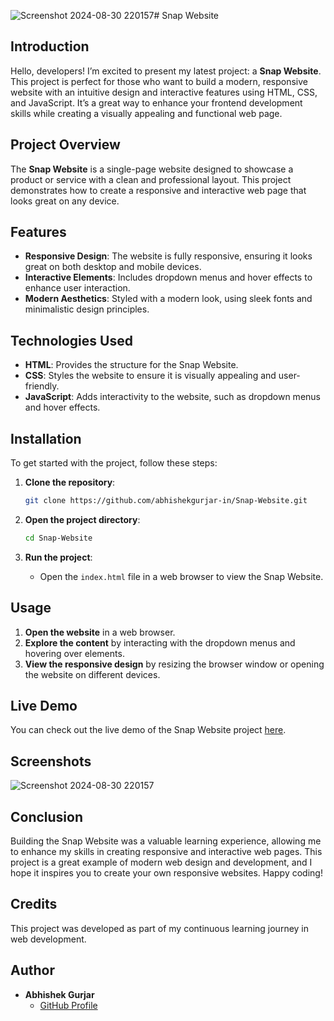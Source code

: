 ![Screenshot 2024-08-30 220157](https://github.com/user-attachments/assets/cc2d047d-4905-4ca4-b7c8-8199ec796fe2)# Snap Website

## Introduction

Hello, developers! I’m excited to present my latest project: a **Snap Website**. This project is perfect for those who want to build a modern, responsive website with an intuitive design and interactive features using HTML, CSS, and JavaScript. It’s a great way to enhance your frontend development skills while creating a visually appealing and functional web page.

## Project Overview

The **Snap Website** is a single-page website designed to showcase a product or service with a clean and professional layout. This project demonstrates how to create a responsive and interactive web page that looks great on any device.

## Features

- **Responsive Design**: The website is fully responsive, ensuring it looks great on both desktop and mobile devices.
- **Interactive Elements**: Includes dropdown menus and hover effects to enhance user interaction.
- **Modern Aesthetics**: Styled with a modern look, using sleek fonts and minimalistic design principles.

## Technologies Used

- **HTML**: Provides the structure for the Snap Website.
- **CSS**: Styles the website to ensure it is visually appealing and user-friendly.
- **JavaScript**: Adds interactivity to the website, such as dropdown menus and hover effects.



## Installation

To get started with the project, follow these steps:

1. **Clone the repository**:
    ```bash
    git clone https://github.com/abhishekgurjar-in/Snap-Website.git
    ```

2. **Open the project directory**:
    ```bash
    cd Snap-Website
    ```

3. **Run the project**:
    - Open the `index.html` file in a web browser to view the Snap Website.

## Usage

1. **Open the website** in a web browser.
2. **Explore the content** by interacting with the dropdown menus and hovering over elements.
3. **View the responsive design** by resizing the browser window or opening the website on different devices.



## Live Demo

You can check out the live demo of the Snap Website project [here](https://abhishekgurjar-in.github.io/Snap-Website/).
## Screenshots

![Screenshot 2024-08-30 220157](https://github.com/user-attachments/assets/4a761b81-e7b8-4c3e-8db1-042c1164629b)

## Conclusion

Building the Snap Website was a valuable learning experience, allowing me to enhance my skills in creating responsive and interactive web pages. This project is a great example of modern web design and development, and I hope it inspires you to create your own responsive websites. Happy coding!

## Credits

This project was developed as part of my continuous learning journey in web development.

## Author

- **Abhishek Gurjar**
  - [GitHub Profile](https://github.com/abhishekgurjar-in)
